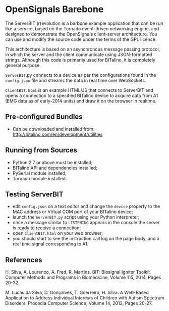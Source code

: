 # OpenSignals Barebone

The ServerBIT (r)evolution is a barbone example application that can be run like a service, based on the Tornado event-driven networking engine, and designed to demonstrate the OpenSignals client-server architecture. You can use and modify the source code under the terms of the GPL licence.

This architecture is based on an asynchronous message passing protocol, in which the server and the client communicate using JSON-formatted strings. Although this code is primarily used for BITalino, it is completely general purpose.

`ServerBIT`.py connects to a device as per the configurations found in the `config.json` file and streams the data in real time over WebSockets.

`ClientBIT.html` is an example HTML/JS that connects to ServerBIT and opens a connection to a specified BITalino device to acquire data from A1 (EMG data as of early-2014 units) and draw it on the browser in realtime.


## Pre-configured Bundles

- Can be downloaded and installed from: http://bitalino.com/en/development/utilities 


## Running from Sources

- Python 2.7 or above must be installed;
- BITalino API and dependencies installed;
- PySerial module installed;
- Tornado module installed.


## Testing ServerBIT

- edit `config.json` on a text editor and change the `device` property to the MAC address or Virtual COM port of your BITalino device;
- launch the `ServerBIT.py` script using your Python interpreter;
- once a message similar to `LISTENING` appears in the console the server is ready to receive a connection;
- open `ClientBIT.html` on your web browser;
- you should start to see the instruction call log on the page body, and a real time signal corresponding to A1.


## References

H. Silva, A. Lourenço, A. Fred, R. Martins. BIT: Biosignal Igniter Toolkit. Computer Methods and Programs in Biomedicine, Volume 115, 2014, Pages 20-32.


M. Lucas da Silva, D. Gonçalves, T. Guerreiro, H. Silva. A Web-Based Application to Address Individual Interests of Children with Autism Spectrum Disorders. Procedia Computer Science, Volume 14, 2012, Pages 20-27.


